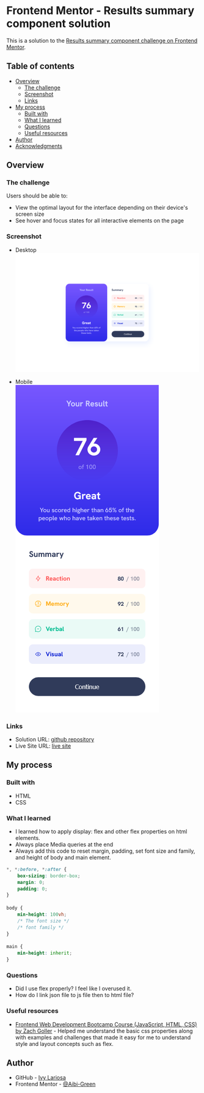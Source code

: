 # Frontend Mentor - Results summary component solution

This is a solution to the [Results summary component challenge on Frontend Mentor](https://www.frontendmentor.io/challenges/results-summary-component-CE_K6s0maV).

## Table of contents

- [Overview](#overview)
  - [The challenge](#the-challenge)
  - [Screenshot](#screenshot)
  - [Links](#links)
- [My process](#my-process)
  - [Built with](#built-with)
  - [What I learned](#what-i-learned)
  - [Questions](#questions)
  - [Useful resources](#useful-resources)
- [Author](#author)
- [Acknowledgments](#acknowledgments)

## Overview

### The challenge

Users should be able to:

- View the optimal layout for the interface depending on their device's screen size
- See hover and focus states for all interactive elements on the page

### Screenshot
- Desktop  
![results summary component desktop](screenshots/web-ss.png)

- Mobile  
![results summary component mobile](screenshots/mobile-ss.png)

### Links

- Solution URL: [github repository](https://github.com/Aibi-Green/Frontend-Mentor-Projects/tree/main/results-summary-component-main)
- Live Site URL: [live site](https://results-summary-componenet-ivydev.netlify.app/)

## My process

### Built with

- HTML
- CSS

### What I learned

- I learned how to apply display: flex and other flex properties on html elements.
- Always place Media queries at the end
- Always add this code to reset margin, padding, set font size and family, and height of body and main element.
```css
*, *:before, *:after {
    box-sizing: border-box;
    margin: 0;
    padding: 0;
}

body {
    min-height: 100vh;
    /* The font size */
    /* font family */
}

main {
    min-height: inherit;
}
```

### Questions

- Did I use flex properly? I feel like I overused it.
- How do I link json file to js file then to html file?


### Useful resources

- [Frontend Web Development Bootcamp Course (JavaScript, HTML, CSS) by Zach Goller](https://www.youtube.com/watch?v=zJSY8tbf_ys) - Helped me understand the basic css properties along with examples and challenges that made it easy for me to understand style and layout concepts such as flex.

## Author

- GitHub - [Ivy Lariosa](https://github.com/Aibi-Green)
- Frontend Mentor - [@Aibi-Green](https://www.frontendmentor.io/profile/Aibi-Green)
